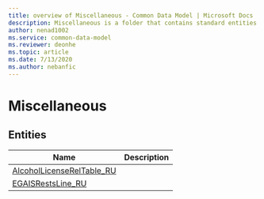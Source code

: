 ```yaml
---
title: overview of Miscellaneous - Common Data Model | Microsoft Docs
description: Miscellaneous is a folder that contains standard entities related to the Common Data Model.
author: nenad1002
ms.service: common-data-model
ms.reviewer: deonhe
ms.topic: article
ms.date: 7/13/2020
ms.author: nebanfic
---
```


# Miscellaneous


## Entities

|Name|Description|
|---|---|
|[AlcoholLicenseRelTable_RU](AlcoholLicenseRelTable_RU.md)||
|[EGAISRestsLine_RU](EGAISRestsLine_RU.md)||
